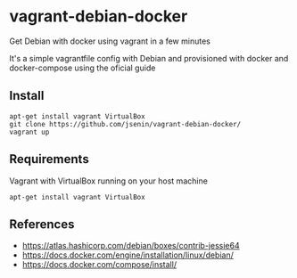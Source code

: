# vagrant-debian-docker
Get Debian with docker using vagrant in a few minutes

It's a simple vagrantfile config with Debian and provisioned with docker and docker-compose using the oficial guide


## Install
```
apt-get install vagrant VirtualBox
git clone https://github.com/jsenin/vagrant-debian-docker/
vagrant up
```

## Requirements
Vagrant with VirtualBox running on your host machine
```
apt-get install vagrant VirtualBox
```

## References 
* https://atlas.hashicorp.com/debian/boxes/contrib-jessie64
* https://docs.docker.com/engine/installation/linux/debian/
* https://docs.docker.com/compose/install/
